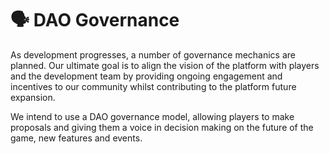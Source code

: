 # 🗣 DAO Governance

As development progresses, a number of governance mechanics are planned. Our ultimate goal is to align the vision of the platform with players and the development team by providing ongoing engagement and incentives to our community whilst contributing to the platform future expansion.

We intend to use a DAO governance model, allowing players to make proposals and giving them a voice in decision making on the future of the game, new features and events.
